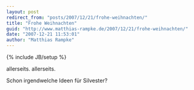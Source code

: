 ```yaml
---
layout: post
redirect_from: "posts/2007/12/21/frohe-weihnachten/"
title: "Frohe Weihnachten"
guid: "http://www.matthias-rampke.de/2007/12/21/frohe-weihnachten/"
date: "2007-12-21 11:53:01"
author: "Matthias Rampke"
---
```

{% include JB/setup %}

allerseits.
allerseits.

Schon irgendwelche Ideen f&uuml;r Silvester?

